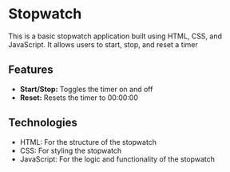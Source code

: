 # Stopwatch
This is a basic stopwatch application built using HTML, CSS, and JavaScript. It allows users to start, stop, and reset a timer

## Features
* **Start/Stop:** Toggles the timer on and off
* **Reset:** Resets the timer to 00:00:00

## Technologies
* HTML: For the structure of the stopwatch
* CSS: For styling the stopwatch
* JavaScript: For the logic and functionality of the stopwatch

